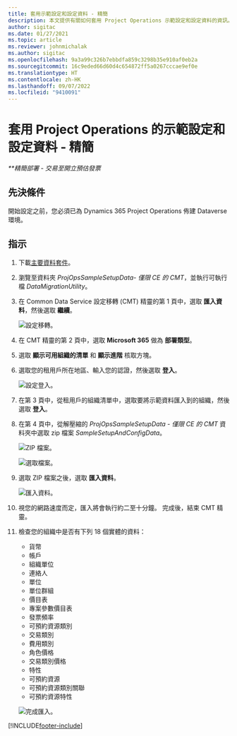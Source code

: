 ```yaml
---
title: 套用示範設定和設定資料 - 精簡
description: 本文提供有關如何套用 Project Operations 示範設定和設定資料的資訊。
author: sigitac
ms.date: 01/27/2021
ms.topic: article
ms.reviewer: johnmichalak
ms.author: sigitac
ms.openlocfilehash: 9a3a99c326b7ebbdfa859c3298b35e910af0eb2a
ms.sourcegitcommit: 16c9eded66d60d4c654872ff5a0267cccae9ef0e
ms.translationtype: HT
ms.contentlocale: zh-HK
ms.lasthandoff: 09/07/2022
ms.locfileid: "9410091"
---
```

# <a name="apply-demo-setup-and-configuration-data-for-project-operations---lite"></a>套用 Project Operations 的示範設定和設定資料 - 精簡 

_**精簡部署 - 交易至開立預估發票_



## <a name="prerequisites"></a>先決條件

開始設定之前，您必須已為 Dynamics 365 Project Operations 佈建 Dataverse 環境。


## <a name="instructions"></a>指示

1. 下載[主要資料套件](https://download.microsoft.com/download/3/4/1/341bf279-a64f-4baa-af31-ce624859b518/ProjOpsSampleSetupData-%20CE%20only.zip)。 
2. 瀏覽至資料夾 *ProjOpsSampleSetupData- 僅限 CE 的 CMT*，並執行可執行檔 *DataMigrationUtility*。
3. 在 Common Data Service 設定移轉 (CMT) 精靈的第 1 頁中，選取 **匯入資料**，然後選取 **繼續**。

    ![設定移轉。](./media/1ConfigurationMigration.png)

4. 在 CMT 精靈的第 2 頁中，選取 **Microsoft 365** 做為 **部署類型**。
5. 選取 **顯示可用組織的清單** 和 **顯示進階** 核取方塊。
6. 選取您的租用戶所在地區、輸入您的認證，然後選取 **登入**。

   ![設定登入。](./media/2ConfigurationSignin.png)

7. 在第 3 頁中，從租用戶的組織清單中，選取要將示範資料匯入到的組織，然後選取 **登入**。
8. 在第 4 頁中，從解壓縮的 *ProjOpsSampleSetupData - 僅限 CE 的 CMT* 資料夾中選取 zip 檔案 *SampleSetupAndConfigData*。

   ![ZIP 檔案。](./media/3ZipFile.png)

   ![選取檔案。](./media/4SelectAFile.png)

9. 選取 ZIP 檔案之後，選取 **匯入資料**。

   ![匯入資料。](./media/5ImportData.png)

10. 視您的網路速度而定，匯入將會執行約二至十分鐘。 完成後，結束 CMT 精靈。 
11. 檢查您的組織中是否有下列 18 個實體的資料：

    -   貨幣
    -   帳戶
    -   組織單位
    -   連絡人
    -   單位
    -   單位群組
    -   價目表
    -   專案參數價目表 
    -   發票頻率
    -   可預約資源類別
    -   交易類別
    -   費用類別
    -   角色價格
    -   交易類別價格
    -   特性
    -   可預約資源
    -   可預約資源類別關聯
    -   可預約資源特性

    ![完成匯入。](./media/6CompleteImport.png)


[!INCLUDE[footer-include](../includes/footer-banner.md)]
